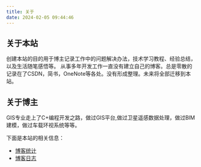 ```yaml
---
title: 关于
date: 2024-02-05 09:44:46
---
```

## 关于本站
<p>
    创建本站的目的用于博主记录工作中的问题解决办法，技术学习教程、经验总结，以及生活随笔感悟等。
    从事多年开发工作一直没有建立自己的博客。总是零散的记录在了CSDN，简书，OneNote等各处。没有形成整理。未来将全部迁移到本站。
</p>

## 关于博主

<p>
    GIS专业走上了C+编程开发之路，做过GIS平台,做过卫星遥感数据处理，做过BIM建模，做过车载环视系统等等。
</p>


下面是本站的相关信息：
- [博客统计]()
- [博客日志]()

